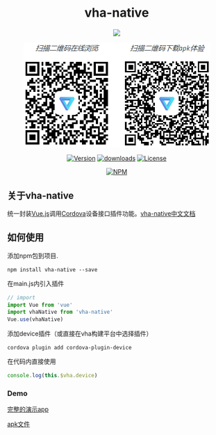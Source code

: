 <h1 align="center">vha-native</h1>

<p align="center"><img align="center" width="200" src="https://raw.githubusercontent.com/neoStudioGroup/vha/master/README/native.png"/></p>

<p align="center"><img src="https://raw.githubusercontent.com/neoStudioGroup/vha-appDemo/master/README/qr.png"/></p>

<p align="center">
  <a href="https://www.npmjs.com/package/vha-native"><img src="https://badgen.net/npm/v/vha-native" alt="Version"></a>
  <a href="https://codeload.github.com/neoStudioGroup/vha-native/zip/master"><img src="https://badgen.net/npm/dt/vha-native" alt="downloads"></a>
  <a href="https://github.com/neoStudioGroup/vha-native/blob/master/LICENSE"><img src="https://badgen.net/npm/license/vha-native" alt="License"></a>
</p>

<div align="center">

[![NPM](https://nodei.co/npm/vha-native.png?downloads=true&downloadRank=true&stars=true)](https://nodei.co/npm/vha-native/)

</div>

## 关于vha-native

统一封装[Vue.js](https://vuejs.org/)调用[Cordova](https://cordova.apache.org/)设备接口插件功能。[vha-native中文文档](https://neostudiogroup.github.io/vha-native)

## 如何使用

添加npm包到项目.

```shell
npm install vha-native --save
```

在main.js内引入插件

```javascript
// import
import Vue from 'vue'
import vhaNative from 'vha-native'
Vue.use(vhaNative)
```

添加device插件（或直接在vha构建平台中选择插件）

```shell
cordova plugin add cordova-plugin-device
```

在代码内直接使用

```javascript
console.log(this.$vha.device)
```

### Demo

[完整的演示app](https://github.com/neoStudioGroup/vha-appDemo)

[apk文件](https://github.com/neoStudioGroup/vha-appDemo/releases/download/0.0.2/vha-appDemo.apk)